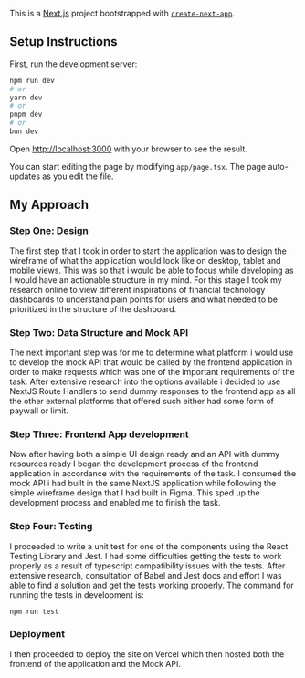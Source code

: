 
This is a [Next.js](https://nextjs.org) project bootstrapped with [`create-next-app`](https://nextjs.org/docs/app/api-reference/cli/create-next-app).

## Setup Instructions

First, run the development server:

```bash
npm run dev
# or
yarn dev
# or
pnpm dev
# or
bun dev
```

Open [http://localhost:3000](http://localhost:3000) with your browser to see the result.

You can start editing the page by modifying `app/page.tsx`. The page auto-updates as you edit the file.

## My Approach

### Step One: Design
The first step that I took in order to start the application was to design the wireframe of what the application would look like on desktop, tablet and mobile views. This was so that i would be able to focus while developing as I would have an actionable structure in my mind. For this stage I took my research online to view different inspirations of financial technology dashboards to understand pain points for users and what needed to be prioritized in the structure of the dashboard.

### Step Two: Data Structure and Mock API
The next important step was for me to determine what platform i would use to develop the mock API that would be called by the frontend application in order to make requests which was one of the important requirements of the task. After extensive research into the options available i decided to use NextJS Route Handlers to send dummy responses to the frontend app as all the other external platforms that offered such either had some form of paywall or limit. 

### Step Three: Frontend App development
Now after having both a simple UI design ready and an API with dummy resources ready I began the development process of the frontend application in accordance with the requirements of the task. I consumed the mock API i had built in the same NextJS application while following the simple wireframe design that  I had built in Figma. This sped up the development process and enabled me to finish the task.

### Step Four: Testing
I proceeded to write a unit test for one of the components using the React Testing Library and Jest. I had some difficulties getting the tests to work properly as a result of typescript compatibility issues with the tests. After extensive research, consultation of Babel and Jest docs and effort I was able to find a solution and get the tests working properly. The command for running the tests in development is:

```
npm run test
```

### Deployment 
I then proceeded to deploy the site on Vercel which then hosted both the frontend of the application and the Mock API.